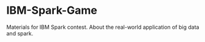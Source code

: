 # IBM-Spark-Game
Materials for IBM Spark contest. About the real-world application of big data and spark.
